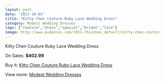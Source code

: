 ```yaml
---
layout: post
date: '2017-10-03'
title: "Kitty Chen Couture Ruby Lace Wedding Dress"
category: Modest Wedding Dresses
tags: ["couture","dress","special","bridal","lace"]
image: http://www.eudances.com/1951-thickbox_default/kitty-chen-couture-ruby-lace-wedding-dress.jpg
---
```

Kitty Chen Couture Ruby Lace Wedding Dress

On Sales: **$402.99**
<a href="https://www.eudances.com/en/modest-wedding-dresses/666-kitty-chen-couture-ruby-lace-wedding-dress.html"><amp-img layout="responsive" width="600" height="600" src="//www.eudances.com/1951-thickbox_default/kitty-chen-couture-ruby-lace-wedding-dress.jpg" alt="Kitty Chen Couture Ruby Lace Wedding Dress 0" /></a>
<a href="https://www.eudances.com/en/modest-wedding-dresses/666-kitty-chen-couture-ruby-lace-wedding-dress.html"><amp-img layout="responsive" width="600" height="600" src="//www.eudances.com/1952-thickbox_default/kitty-chen-couture-ruby-lace-wedding-dress.jpg" alt="Kitty Chen Couture Ruby Lace Wedding Dress 1" /></a>

Buy it: [Kitty Chen Couture Ruby Lace Wedding Dress](https://www.eudances.com/en/modest-wedding-dresses/666-kitty-chen-couture-ruby-lace-wedding-dress.html "Kitty Chen Couture Ruby Lace Wedding Dress")

View more: [Modest Wedding Dresses](https://www.eudances.com/en/8-modest-wedding-dresses "Modest Wedding Dresses")